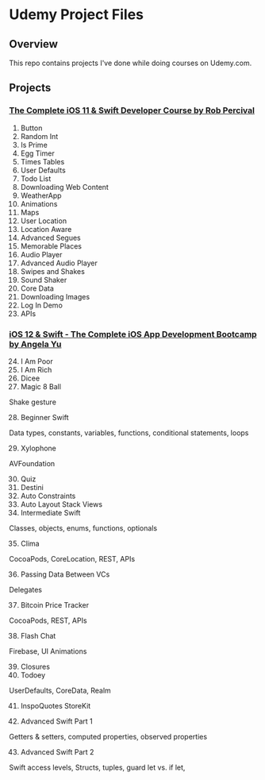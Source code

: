 # Udemy Project Files

## Overview
This repo contains projects I've done while doing courses on Udemy.com.

## Projects
### [The Complete iOS 11 & Swift Developer Course by Rob Percival](https://www.udemy.com/complete-ios-11-developer-course/learn/v4/)
1. Button
2. Random Int
3. Is Prime
4. Egg Timer
5. Times Tables
6. User Defaults
7. Todo List
8. Downloading Web Content
9. WeatherApp
10. Animations
11. Maps
12. User Location
13. Location Aware
14. Advanced Segues
15. Memorable Places
16. Audio Player
17. Advanced Audio Player
18. Swipes and Shakes
19. Sound Shaker
20. Core Data
21. Downloading Images
22. Log In Demo
23. APIs

### [iOS 12 & Swift - The Complete iOS App Development Bootcamp by Angela Yu](https://www.udemy.com/ios-12-app-development-bootcamp/learn/v4/)

24. I Am Poor
25. I Am Rich
26. Dicee
27. Magic 8 Ball

   Shake gesture
   
28. Beginner Swift

   Data types, constants, variables, functions, conditional statements, loops
   
29. Xylophone

   AVFoundation
   
30. Quiz
31. Destini
32. Auto Constraints
33. Auto Layout Stack Views
34. Intermediate Swift

   Classes, objects, enums, functions, optionals
   
35. Clima

   CocoaPods, CoreLocation, REST, APIs
   
36. Passing Data Between VCs

   Delegates
   
37. Bitcoin Price Tracker

   CocoaPods, REST,  APIs
   
38. Flash Chat

   Firebase, UI Animations
   
39. Closures
40. Todoey

   UserDefaults, CoreData, Realm
   
41. InspoQuotes
   StoreKit
   
42. Advanced Swift Part 1

   Getters & setters, computed properties, observed properties
   
43. Advanced Swift Part 2

   Swift access levels, Structs, tuples, guard let vs. if let,
